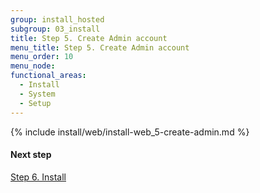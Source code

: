 ```yaml
---
group: install_hosted
subgroup: 03_install
title: Step 5. Create Admin account
menu_title: Step 5. Create Admin account
menu_order: 10
menu_node:
functional_areas:
  - Install
  - System
  - Setup
---
```


{% include install/web/install-web_5-create-admin.md %}

#### Next step

<a href="{{ page.baseurl }}/install-gde/install/hosted/hosted_install_6_install.html">Step 6. Install</a>
